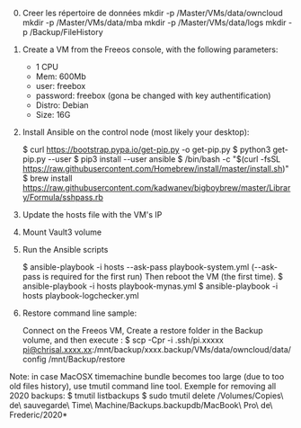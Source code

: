 0) Creer les répertoire de données
	mkdir -p /Master/VMs/data/owncloud
	mkdir -p /Master/VMs/data/mba
	mkdir -p /Master/VMs/data/logs
	mkdir -p /Backup/FileHistory

1) Create a VM from the Freeos console, with the following parameters:
	- 1 CPU
	- Mem: 600Mb
	- user: freebox
	- password: freebox (gona be changed with key authentification)
	- Distro: Debian
	- Size: 16G


2) Install Ansible on the control node (most likely your desktop):

	$ curl https://bootstrap.pypa.io/get-pip.py -o get-pip.py
	$ python3 get-pip.py --user
	$ pip3 install --user ansible
	$ /bin/bash -c "$(curl -fsSL https://raw.githubusercontent.com/Homebrew/install/master/install.sh)"
	$ brew install https://raw.githubusercontent.com/kadwanev/bigboybrew/master/Library/Formula/sshpass.rb

3) Update the hosts file with the VM's IP

4) Mount Vault3 volume

5) Run the Ansible scripts

	$ ansible-playbook -i hosts --ask-pass playbook-system.yml (--ask-pass is required for the first run)
	Then reboot the VM (the first time).
	$ ansible-playbook -i hosts playbook-mynas.yml
	$ ansible-playbook -i hosts playbook-logchecker.yml 


6) Restore command line sample:

	Connect on the Freeos VM,
	Create a restore folder in the Backup volume, and then execute :
	$ scp -Cpr -i .ssh/pi.xxxxx pi@chrisal.xxxx.xx:/mnt/backup/xxxx.backup/VMs/data/owncloud/data/config /mnt/Backup/restore

Note: in case MacOSX timemachine bundle becomes too large (due to too old files history), use tmutil command line tool.
Exemple for removing all 2020 backups:
	$ tmutil listbackups
	$ sudo tmutil delete /Volumes/Copies\ de\ sauvegarde\ Time\ Machine/Backups.backupdb/MacBook\ Pro\ de\ Frederic/2020*